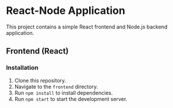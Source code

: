 # React-Node Application

This project contains a simple React frontend and Node.js backend application.

## Frontend (React)

### Installation
1. Clone this repository.
2. Navigate to the `frontend` directory.
3. Run `npm install` to install dependencies.
4. Run `npm start` to start the development server.

